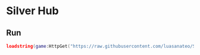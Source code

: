 # Silver Hub


## Run

```lua
loadstring(game:HttpGet("https://raw.githubusercontent.com/luasanateo/SilverHub/refs/heads/main/loader.lua"))()
```
